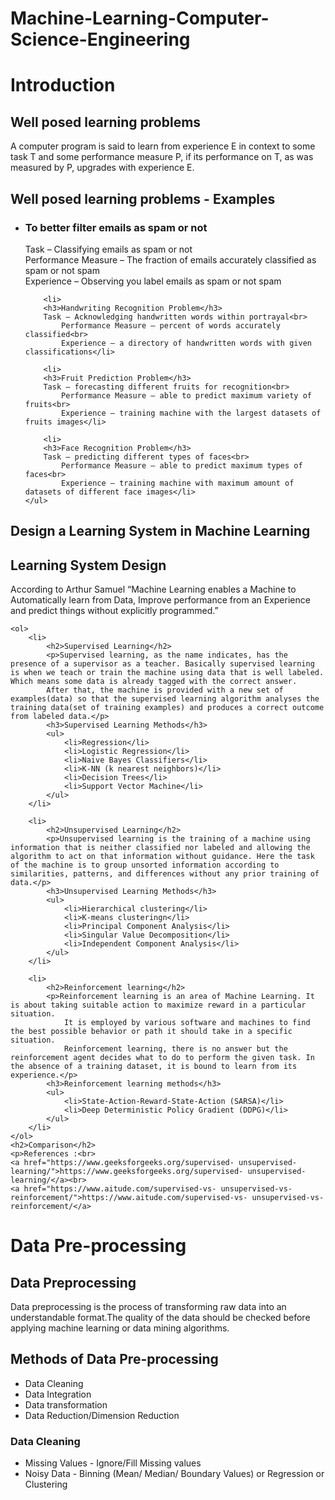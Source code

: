 # Machine-Learning-Computer-Science-Engineering


<div>
    <h1>Introduction</h1>

<div>
    <h2>Well posed learning problems</h2>
    <p>A computer program is said to learn from experience E in context to some task T and some performance measure P, if its performance on T, as was measured by P, upgrades with experience E.</p>
</div>

<div>
    <h2>Well posed learning problems - Examples</h2>
    <ul><li>
        <h3>To better filter emails as spam or not</h3>
        Task – Classifying emails as spam or not<br>
            Performance Measure – The fraction of emails accurately classified as spam or not spam<br>
            Experience – Observing you label emails as spam or not spam</li>
        
        <li>
        <h3>Handwriting Recognition Problem</h3>
        Task – Acknowledging handwritten words within portrayal<br>
            Performance Measure – percent of words accurately classified<br>
            Experience – a directory of handwritten words with given classifications</li>

        <li>
        <h3>Fruit Prediction Problem</h3>
        Task – forecasting different fruits for recognition<br>
            Performance Measure – able to predict maximum variety of fruits<br>
            Experience – training machine with the largest datasets of fruits images</li>

        <li>
        <h3>Face Recognition Problem</h3>
        Task – predicting different types of faces<br>
            Performance Measure – able to predict maximum types of faces<br>
            Experience – training machine with maximum amount of datasets of different face images</li>
    </ul>
</div>

<div>
    <h2>Design a Learning System in Machine Learning</h2>
    <h2>Learning System Design</h2>
    <p>According to Arthur Samuel “Machine Learning enables a Machine to Automatically learn from Data, Improve performance from an Experience and predict things without explicitly programmed.”</p>

    <ol>
        <li>
            <h2>Supervised Learning</h2>
            <p>Supervised learning, as the name indicates, has the presence of a supervisor as a teacher. Basically supervised learning is when we teach or train the machine using data that is well labeled. Which means some data is already tagged with the correct answer.
            After that, the machine is provided with a new set of examples(data) so that the supervised learning algorithm analyses the training data(set of training examples) and produces a correct outcome from labeled data.</p>
            <h3>Supervised Learning Methods</h3>
            <ul>
                <li>Regression</li>
                <li>Logistic Regression</li>
                <li>Naive Bayes Classifiers</li>
                <li>K-NN (k nearest neighbors)</li>
                <li>Decision Trees</li>
                <li>Support Vector Machine</li>
            </ul>
        </li>

        <li>
            <h2>Unsupervised Learning</h2>
            <p>Unsupervised learning is the training of a machine using information that is neither classified nor labeled and allowing the algorithm to act on that information without guidance. Here the task of the machine is to group unsorted information according to similarities, patterns, and differences without any prior training of data.</p>
            <h3>Unsupervised Learning Methods</h3>
            <ul>
                <li>Hierarchical clustering</li>
                <li>K-means clusteringn</li>
                <li>Principal Component Analysis</li>
                <li>Singular Value Decomposition</li>
                <li>Independent Component Analysis</li>
            </ul>
        </li>

        <li>
            <h2>Reinforcement learning</h2>
            <p>Reinforcement learning is an area of Machine Learning. It is about taking suitable action to maximize reward in a particular situation.
                It is employed by various software and machines to find the best possible behavior or path it should take in a specific situation.
                Reinforcement learning, there is no answer but the reinforcement agent decides what to do to perform the given task. In the absence of a training dataset, it is bound to learn from its experience.</p>
            <h3>Reinforcement learning methods</h3>
            <ul>
                <li>State-Action-Reward-State-Action (SARSA)</li>
                <li>Deep Deterministic Policy Gradient (DDPG)</li>
            </ul>
        </li>
    </ol>
    <h2>Comparison</h2>
    <p>References :<br>
    <a href="https://www.geeksforgeeks.org/supervised- unsupervised-learning/">https://www.geeksforgeeks.org/supervised- unsupervised-learning/</a><br>
    <a href="https://www.aitude.com/supervised-vs- unsupervised-vs-reinforcement/">https://www.aitude.com/supervised-vs- unsupervised-vs-reinforcement/</a>
</p>
</div>




<div>
    <h1>Data Pre-processing</h1>
    <div>
        <h2>Data Preprocessing</h2>
        <p>Data preprocessing is the process of transforming raw data into an understandable format.The quality of the data should be checked before applying machine learning or data mining algorithms.</p>
    </div>
    <div>
        <h2>Methods of Data Pre-processing</h2>
        <ul>
            <li>Data Cleaning</li>
            <li>Data Integration</li>
            <li>Data transformation</li>
            <li>Data Reduction/Dimension Reduction</li>
        </ul>
        <h3>Data Cleaning</h3>
        <ul>
            <li>Missing Values - Ignore/Fill Missing values</li>
            <li>Noisy Data - Binning (Mean/ Median/ Boundary Values) or Regression or Clustering</li>
        </ul>
    </div>

</div>
